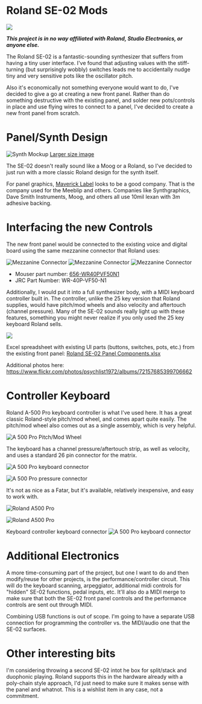 # Roland SE-02 Mods

![](https://c1.staticflickr.com/5/4470/23565982808_7e845ae9a8_c.jpg)

___This project is in no way affiliated with Roland, Studio Electronics, or anyone else.___

The Roland SE-02 is a fantastic-sounding synthesizer that suffers from having a tiny user interface. I've found that adjusting values with the stiff-turning (but surprisingly wobbly) switches leads me to accidentally nudge tiny and very sensitive pots like the oscillator pitch. 

Also it's economically not something everyone would want to do, I've decided to give a go at creating a new front panel. Rather than do something destructive with the existing panel, and solder new pots/controls in place and use flying wires to connect to a panel, I've decided to create a new front panel from scratch.

# Panel/Synth Design

![Synth Mockup](https://c1.staticflickr.com/5/4447/37924119286_dce8d5bf42_b.jpg)
[Larger size image](https://www.flickr.com/photos/psychlist1972/37636366590/in/album-72157686517261811/)

The SE-02 doesn't really sound like a Moog or a Roland, so I've decided to just run with a more classic Roland design for the synth itself.


For panel graphics, [Maverick Label](https://www.mavericklabel.com/products/graphic-overlay.html) looks to be a good company. That is the company used for the Meeblip and others. Companies like Synthgraphics, Dave Smith Instruments, Moog, and others all use 10mil lexan with 3m adhesive backing.

# Interfacing the new Controls

The new front panel would be connected to the existing voice and digital board using the same mezzanine connector that Roland uses:

![Mezzanine Connector](https://c1.staticflickr.com/5/4397/37350883412_9683ebab33_c.jpg)
![Mezzanine Connector](https://c1.staticflickr.com/5/4467/23566663928_13495e024c_c.jpg)
![Mezzanine Connector](https://c1.staticflickr.com/5/4421/36748155763_2c035b64df_c.jpg)

* Mouser part number: [656-WR40PVF50N1](http://www.mouser.com/ProductDetail/JAE-Electronics/WR-40P-VF50-N1/)
* JRC Part Number: WR-40P-VF50-N1

Additionally, I would put it into a full synthesizer body, with a MIDI keyboard controller built in. The controller, unlike the 25 key version that Roland supplies, would have pitch/mod wheels and also velocity and aftertouch (channel pressure). Many of the SE-02 sounds really light up with these features, something you might never realize if you only used the 25 key keyboard Roland sells.

![](https://c1.staticflickr.com/5/4371/37371051356_6557153450_c.jpg)

Excel spreadsheet with existing UI parts (buttons, switches, pots, etc.) from the existing front panel:
[Roland SE-02 Panel Components.xlsx](Existing%20Panel/Roland%20SE-02%20Panel%20Components.xlsx)

Additional photos here:
https://www.flickr.com/photos/psychlist1972/albums/72157685399706662



# Controller Keyboard

Roland A-500 Pro keyboard controller is what I've used here. It has a great classic Roland-style pitch/mod wheel, and comes apart quite easily. The pitch/mod wheel also comes out as a single assembly, which is very helpful.

![A 500 Pro Pitch/Mod Wheel](https://c1.staticflickr.com/5/4503/37114598463_f2aa383f5a_c.jpg)

The keyboard has a channel pressure/aftertouch strip, as well as velocity, and uses a standard 26 pin connector for the matrix.

![A 500 Pro keyboard connector](https://c1.staticflickr.com/5/4469/37114599083_096e0c9b29_c.jpg)

![A 500 Pro pressure connector](https://c1.staticflickr.com/5/4502/37735480516_29e924a5a1_c.jpg)

It's not as nice as a Fatar, but it's available, relatively inexpensive, and easy to work with.

![Roland A500 Pro](https://c1.staticflickr.com/5/4370/37161393360_3656193bc2_c.jpg)

![Roland A500 Pro](https://c1.staticflickr.com/5/4416/23566572048_f228d71372_c.jpg)

Keyboard controller keyboard connector
![A 500 Pro keyboard connector](https://c1.staticflickr.com/5/4457/37843063632_660abdc99e_c.jpg)

# Additional Electronics

A more time-consuming part of the project, but one I want to do and then modify/reuse for other projects, is the performance/controller circuit. This will do the keyboard scanning, arpeggiator, additional midi controls for "hidden" SE-02 functions, pedal inputs, etc. It'll also do a MIDI merge to make sure that both the SE-02 front panel controls and the performance controls are sent out through MIDI.

Combining USB functions is out of scope. I'm going to have a separate USB connection for programming the controller vs. the MIDI/audio one that the SE-02 surfaces.

# Other interesting bits

I'm considering throwing a second SE-02 intot he box for split/stack and duophonic playing. Roland supports this in the hardware already with a poly-chain style approach, I'd just need to make sure it makes sense with the panel and whatnot. This is a wishlist item in any case, not a commitment. 


